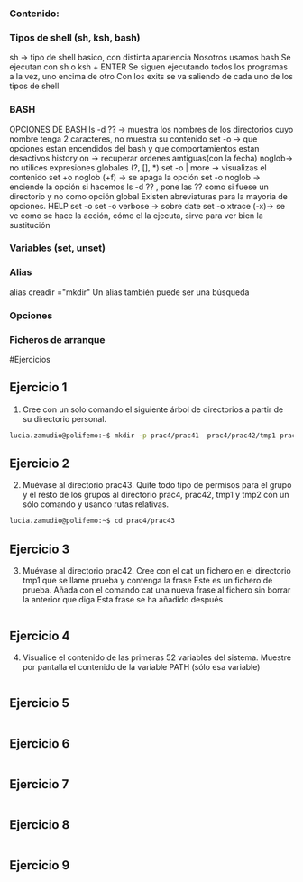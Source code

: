 ### Contenido:
### Tipos de shell (sh, ksh, bash)
sh -> tipo de shell basico, con distinta apariencia
Nosotros usamos bash
Se ejecutan con sh o ksh + ENTER
Se siguen ejecutando todos los programas a la vez, uno encima de otro
Con los exits se va saliendo de cada uno de los tipos de shell

### BASH
OPCIONES DE BASH
ls -d ?? -> muestra los nombres de los directorios cuyo nombre tenga 2 caracteres, no muestra su contenido
set -o -> que opciones estan encendidos del bash y que comportamientos estan desactivos
history on -> recuperar ordenes amtiguas(con la fecha)
noglob-> no utilices expresiones globales (?, [], *)
set -o | more -> visualizas el contenido 
set +o noglob (+f) -> se apaga la opción
set -o noglob -> enciende la opción
si hacemos ls -d ?? , pone las ?? como si fuese un directorio y no como opción global
Existen abreviaturas para la mayoria de opciones.
HELP set -o
set -o verbose -> sobre date
set -o xtrace (-x)-> se ve como se hace la acción, cómo el la ejecuta, sirve para ver bien la sustitución


### Variables (set, unset)
### Alias
alias creadir ="mkdir"
Un alias también puede ser una búsqueda 

### Opciones
### Ficheros de arranque

#Ejercicios

## Ejercicio 1
1. Cree con un solo comando el siguiente árbol de directorios a partir de su
directorio personal. 
```bash
lucia.zamudio@polifemo:~$ mkdir -p prac4/prac41  prac4/prac42/tmp1 prac4/prac42/tmp2  prac4/prac43
````

## Ejercicio 2
2. Muévase al directorio prac43. Quite todo tipo de permisos para el grupo y el resto de los grupos al directorio prac4, prac42, tmp1 y tmp2 con un sólo comando y usando rutas relativas.
```bash
lucia.zamudio@polifemo:~$ cd prac4/prac43

```
## Ejercicio 3
3. Muévase al directorio prac42. Cree con el cat un fichero en el directorio tmp1 que se llame prueba y contenga la frase Este es un fichero de prueba. Añada con el comando cat una nueva frase al fichero sin borrar la anterior que diga Esta frase se ha añadido después
```bash

```

## Ejercicio 4
4. Visualice el contenido de las primeras 52 variables del sistema. Muestre por
pantalla el contenido de la variable PATH (sólo esa variable) 
```bash

```

## Ejercicio 5

```bash

```

## Ejercicio 6

```bash

```


## Ejercicio 7

```bash

```


## Ejercicio 8

```bash

```

## Ejercicio 9

```bash

```
